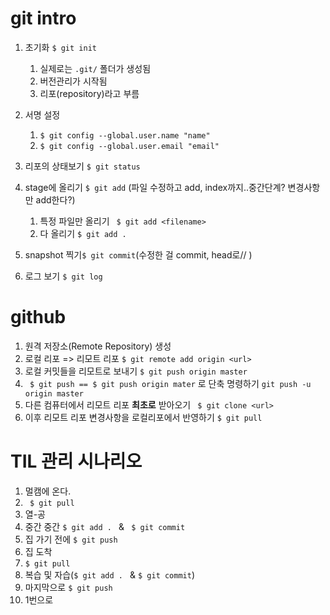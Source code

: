# git intro

1. 초기화 `$ git init`
   1. 실제로는 `.git/` 폴더가 생성됨
   2. 버전관리가 시작됨
   3. 리포(repository)라고 부름
2. 서명 설정
   1. `$ git config --global.user.name "name"`
   2. `$ git config --global.user.email "email"`

3. 리포의 상태보기 `$ git status`
4. stage에 올리기 `$ git add` (파일 수정하고 add, index까지..중간단계? 변경사항만 add한다?)
   1. 특정 파일만 올리기 ` $ git add <filename>`
   2. 다 올리기 `$ git add .`
5. snapshot 찍기`$ git commit`(수정한 걸 commit, head로// )
6. 로그 보기 `$ git log`



# github

1. 원격 저장소(Remote Repository) 생성
2. 로컬 리포 => 리모트 리포 `$ git remote add origin <url>`
3. 로컬 커밋들을 리모트로 보내기 `$ git push origin master`
4. ` $ git push == $ git push origin mater` 로 단축 명령하기 `git push -u origin master`
5. 다른 컴퓨터에서 리모트 리포 **최초로** 받아오기 ` $ git clone <url>`
6. 이후 리모트 리포 변경사항을 로컬리포에서 반영하기 ` $ git pull `



# TIL 관리 시나리오

1. 멀캠에 온다.
2. ` $ git pull`
3. 열-공
4. 중간 중간 `$ git add . ` & ` $ git commit`
5. 집 가기 전에 `$ git push`
6. 집 도착
7. `$ git pull`
8. 복습 및 자습(`$ git add . ` & `$ git commit`)
9. 마지막으로 `$ git push`
10. 1번으로
